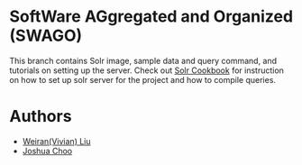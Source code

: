 # SoftWare AGgregated and Organized (SWAGO)
This branch contains Solr image, sample data and query command, and tutorials on setting up the server. Check out [Solr Cookbook](https://github.com/vivianbuan/Search-Engine-for-Software/blob/indexer/docs/solr_cookbook.md) for instruction on how to set up solr server for the project and how to compile queries.

# Authors
* [Weiran(Vivian) Liu](https://github.com/vivianbuan)
* [Joshua Choo](https://github.com/choo8)
